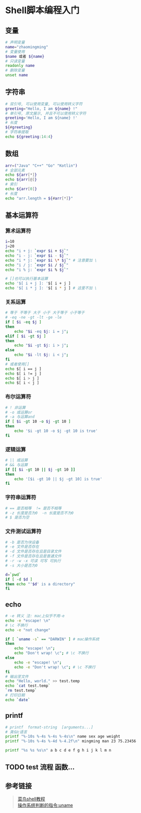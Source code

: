 # Shell脚本编程入门

## 变量
```bash
# 声明变量
name="zhaomingming"
# 变量使用
$name 或者 ${name}
# 只读变量
readonly name
# 删除变量
unset name
```

## 字符串
```bash
# 双引号, 可以使用变量, 可以使用转义字符
greeting="Hello, I am ${name} !"
# 单引号, 原文展示, 并且不可以使用转义字符
greeting='Hello, I am ${name} !'
# 长度
${#greeting}
# 字符串提取
echo ${greeting:14:4}
```

## 数组
```bash
arr=("Java" "C++" "Go" "Kotlin")
# 全部元素
echo ${arr[*]}
echo ${arr[@]}
# 索引
echo ${arr[0]}
# 长度
echo "arr.length = ${#arr[*]}"
```

## 基本运算符
### 算术运算符
```bash
i=10
j=20
echo "i + j: `expr $i + $j`"
echo "i - j: `expr $i - $j`"
echo "i * j: `expr $i \* $j`" # 注意要加 \
echo "i / j: `expr $i / $j`"
echo "i % j: `expr $i % $j`"

# []也可以执行基本运算
echo '$[ i + j ]: '$[ i + j ]
echo '$[ i * j ]: '$[ i * j ] # 这里不加 \
```
### 关系运算
```bash
# 等于 不等于 大于 小于 大于等于 小于等于
# -eq -ne -gt -lt -ge -le
if [ $i -eq $j ]
then
    echo "$i -eq $j: i = j";
elif [ $i -gt $j ]
then
    echo "$i -gt $j: i > j";
else
    echo "$i -lt $j: i < j";
fi
# 或者使用[]
echo $[ i == j ]
echo $[ i != j ]
echo $[ i > j ]
echo $[ i < j ]
```
### 布尔运算符
```bash
# ! 非运算
# -o 或运算or
# -a 与运算and
if [ $i -gt 10 -o $j -gt 10 ]
then
    echo '$i -gt 10 -o $j -gt 10 is true'
fi
```
### 逻辑运算
```bash
# || 或运算
# && 与运算
if [[ $i -gt 10 || $j -gt 10 ]]
then
    echo '[$i -gt 10 || $j -gt 10] is true'
fi
```
### 字符串运算符
```bash
# == 是否相等  != 是否不相等
# -z 长度是否为0  -n 长度是否不为0
# $ 是否为空
```
### 文件测试运算符
```bash
# -b 是否为块设备
# -e 文件是否存在
# -d 文件是否存在且是目录文件
# -f 文件是否存在且是普通文件
# -r -w -x 可读 可写 可执行
# -s 大小是否为0

d=`pwd`
if [ -d $d ]
then echo "'$d' is a directory"
fi
```

## echo
```bash
# -e 转义 注: mac上似乎不用-e
echo -e "escape! \n"
# \c 不换行
echo -e "not change"

if [ `uname -s` == "DARWIN" ] # mac操作系统
then
    echo "escape! \n";
    echo "Don't wrap! \c"; # \c 不换行
else
    echo -e "escape! \n";
    echo -e "Don't wrap! \c"; # \c 不换行
fi
# 输出至文件
echo "Hello, world." >> test.temp
echo `cat test.temp`
`rm test.temp`
# 打印日期
echo `date`
```

## printf
```bash
# printf  format-string  [arguments...]
# 类似c语言
printf "%-10s %-4s %-4s %-4s\n" name sex age weight
printf "%-10s %-4s %-4d %-4.2f\n" mingming man 23 75.23456

printf "%s %s %s\n" a b c d e f g h i j k l m n
```

## TODO test 流程 函数...


## 参考链接
> [菜鸟shell教程](https://www.runoob.com/linux/linux-shell-echo.html)  
> [操作系统判断的指令:uname](https://gohom.win/2015/06/12/uname-shell/)  